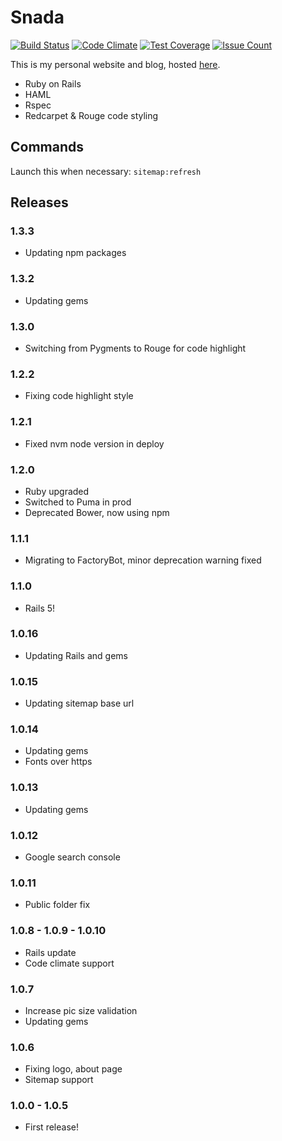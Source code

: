 # Snada

[![Build Status](https://travis-ci.org/snada/snada.svg?branch=master)](https://travis-ci.org/snada/snada) [![Code Climate](https://codeclimate.com/github/snada/snada/badges/gpa.svg)](https://codeclimate.com/github/snada/snada) [![Test Coverage](https://codeclimate.com/github/snada/snada/badges/coverage.svg)](https://codeclimate.com/github/snada/snada/coverage) [![Issue Count](https://codeclimate.com/github/snada/snada/badges/issue_count.svg)](https://codeclimate.com/github/snada/snada)

This is my personal website and blog, hosted [here](http://snada.it).

- Ruby on Rails
- HAML
- Rspec
- Redcarpet & Rouge code styling

## Commands

Launch this when necessary: `sitemap:refresh`

## Releases

### 1.3.3
- Updating npm packages

### 1.3.2
- Updating gems

### 1.3.0
- Switching from Pygments to Rouge for code highlight

### 1.2.2
- Fixing code highlight style

### 1.2.1
- Fixed nvm node version in deploy

### 1.2.0
- Ruby upgraded
- Switched to Puma in prod
- Deprecated Bower, now using npm

### 1.1.1
- Migrating to FactoryBot, minor deprecation warning fixed

### 1.1.0
- Rails 5!

### 1.0.16
- Updating Rails and gems

### 1.0.15
- Updating sitemap base url

### 1.0.14
- Updating gems
- Fonts over https

### 1.0.13
- Updating gems

### 1.0.12
 - Google search console

### 1.0.11
 - Public folder fix

### 1.0.8 - 1.0.9 - 1.0.10
 - Rails update
 - Code climate support

### 1.0.7
 - Increase pic size validation
 - Updating gems

### 1.0.6
 - Fixing logo, about page
 - Sitemap support

### 1.0.0 - 1.0.5
 - First release!
